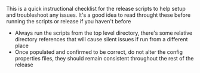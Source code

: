 This is a quick instructional checklist for the release scripts to help setup and troubleshoot any issues. It's a good idea
to read throught these before running the scripts or release if you haven't before

 - Always run the scripts from the top level directory, there's some relative directory references that will cause silent issues 
   if run from a different place
 - Once populated and confirmed to be correct, do not alter the config properties files, they should remain consistent throughout
   the rest of the release